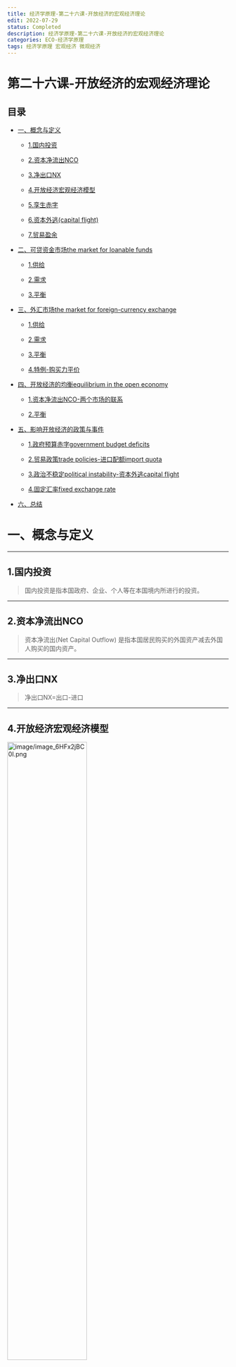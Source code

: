 ```yaml
---             
title: 经济学原理-第二十六课-开放经济的宏观经济理论
edit: 2022-07-29
status: Completed
description: 经济学原理-第二十六课-开放经济的宏观经济理论
categories: ECO-经济学原理
tags: 经济学原理 宏观经济 微观经济
---
```

# 第二十六课-开放经济的宏观经济理论

## 目录

*   [一、概念与定义](#一概念与定义)

    *   [1.国内投资](#1国内投资)

    *   [2.资本净流出NCO](#2资本净流出nco)

    *   [3.净出口NX](#3净出口nx)

    *   [4.开放经济宏观经济模型](#4开放经济宏观经济模型)

    *   [5.孪生赤字](#5孪生赤字)

    *   [6.资本外逃(capital flight)](#6资本外逃capital-flight)

    *   [7.贸易盈余](#7贸易盈余)

*   [二、可贷资金市场the market for loanable funds](#二可贷资金市场the-market-for-loanable-funds)

    *   [1.供给](#1供给)

    *   [2.需求](#2需求)

    *   [3.平衡](#3平衡)

*   [三、外汇市场the market for foreign-currency exchange](#三外汇市场the-market-for-foreign-currency-exchange)

    *   [1.供给](#1供给-1)

    *   [2.需求](#2需求-1)

    *   [3.平衡](#3平衡-1)

    *   [4.特例-购买力平价](#4特例-购买力平价)

*   [四、开放经济的均衡equilibrium in the open economy](#四开放经济的均衡equilibrium-in-the-open-economy)

    *   [1.资本净流出NCO-两个市场的联系](#1资本净流出nco-两个市场的联系)

    *   [2.平衡](#2平衡)

*   [五、影响开放经济的政策与事件](#五影响开放经济的政策与事件)

    *   [1.政府预算赤字government budget deficits](#1政府预算赤字government-budget-deficits)

    *   [2.贸易政策trade policies-进口配额import quota](#2贸易政策trade-policies-进口配额import-quota)

    *   [3.政治不稳定political instability-资本外逃capital flight](#3政治不稳定political-instability-资本外逃capital-flight)

    *   [4.固定汇率fixed exchange rate](#4固定汇率fixed-exchange-rate)

*   [六、总结](#六总结)

# 一、概念与定义

***

## 1.国内投资

> 国内投资是指本国政府、企业、个人等在本国境内所进行的投资。

***

## 2.资本净流出NCO

> 资本净流出(Net Capital Outflow) 是指本国居民购买的外国资产减去外国人购买的国内资产。

***

## 3.净出口NX

> 净出口NX=出口-进口

***

## 4.开放经济宏观经济模型

<img src="https://raw.githubusercontent.com/TX-Leo/TX-Leo.github.io/main/_posts/2022-07-29-经济学原理-第二十六课-开放经济的宏观经济理论/image/image_6HFx2jBC0I.png" width="60%" alt="image/image_6HFx2jBC0I.png">

<img src="https://raw.githubusercontent.com/TX-Leo/TX-Leo.github.io/main/_posts/2022-07-29-经济学原理-第二十六课-开放经济的宏观经济理论/image/image_-mdQGUCGUN.png" width="60%" alt="image/image_-mdQGUCGUN.png">

***

## 5.孪生赤字

> 贸易赤字和政府预算赤字同时发生

孪生赤字是指财政赤字（政府预算赤字）与经常账户赤字（贸易赤字）同时发生。在巨额财政赤字背景下，货币当局为了防止通货膨胀，不会为财政赤字融资，因此财政赤字会导致利率升高、外资流入、美元升值， 从而产生了贸易逆差。孪生赤字是美国国民经济研究局主席费尔德斯坦(Feldstein， 1993) 强调财政赤字对美国贸易逆差的决定作用，提出了著名的假说。

***

## 6.资本外逃(capital flight)

资本逃避又称资本外逃或资本转移，是指一种由于经济危机、政治动荡、战争等因素，导致本国资本迅速流到国外，从而规避可能发生的风险的现象。它是衡量一国经济增长稳定状况，反映一国金融体系潜在危机程度的一个重要指标。资本逃避概念本身所指的资本外流并非全都非法，在一定的政治经济条件下，资本外逃也属于合法、正常的对外投资。从短期看，大规模的资本逃避会带来经济的混乱与动荡。从长期看，资本逃避降低了本国可利用的资本数量，减少了政府从国内资产中可获取的税收收入，增加了本国的外债负担，从而会引起一系列严重的经济后果。由于我国一直实行严格的资本管制政策，国内居民要将其财富转移到国外只能通过非法手段进行，所以在我国资本逃避是指基于避险或牟利等动机而在一国出现的非正常资本外流

答：资本外逃指出于安全或保值方面的考虑，短期资本持有者迅速将其从一国转移到另一国的行为或过程。引起资本外逃的具体原因有三种：

①一国政局动荡不稳，资本外逃以求安全。
②一国国内经济情况日益恶化，国际收支持续逆差，其货币可能发生贬值，资本逃至币值稳定的国家以期保值。
③一国加强外汇管制或颁布新法，使资本使用受到限制或资本收益减少，资本外逃以免遭受损失。在本世纪发生的两次世界大战和20世纪30年代经济大萧条时期，欧美等国家曾出现过大规模的资本外逃现象。近年来，发生大量资本外逃的主要是发展中国家，主要是因为这些国家的国内经济形势严峻，债务负担沉重，国际收支状况不断恶化以及国内政局动荡。资本外逃对于一国的经济发展和国际收支稳定有着十分不利的影响。它将降低该国的国内储蓄水平，从而造成投资下降和生产萎缩；它将加剧国际收支逆差，从而引起外汇储备的减少和国际清偿能力的恶化；大量资本外逃时，如果一国试图维持一定的生产和消费水平，势必引起外债负担的迅速积累。因此，防止资本外逃是一国宏观经济政策的一项重要任务。

***

## 7.贸易盈余

贸易盈余，一国（或地区）在一定时期（通常为一年）内出口总额超过进口总额的国际贸易差额。

类似于**贸易顺差**

贸易顺差就是在一定的单位时间里(通常按年度计算)，贸易的双方互相买卖各种货物，互相进口与出口，甲方的出口金额大过乙方的出口金额，或甲方的进口金额少于乙方的进口金额，其中的差额，对甲方来说，就叫作贸易顺差，反之，对乙方来说，就叫作贸易逆差。
一般就贸易双方的利益来讲，其中得到贸易顺差的一方是占便宜的一方，而得到贸易逆差的一方则是吃亏的一方。可以这麽看，贸易是为了赚钱。而贸易顺差的一方，就是净赚进了钱；而贸易逆差的一方，则是净付出了钱。贸易顺差越多并不一定好，过高的贸易顺差是一件危险的事情，意味着本国经济的增长比过去几年任何时候都更依赖于外部需求，对外依存度过高。巨额的贸易顺差也带来了外汇储备的膨胀，给人民币带来了更大的升值压力，也给国际上贸易保护主义势力以口实，认为巨额顺差反映的是人民币被低估。这增加了人民币升值压力和金融风险，为人民币汇率机制改革增加了成本和难度。比较简单的对策就是拉动国内消费。

***

# 二、可贷资金市场the market for loanable funds

$S=Y-C-G=I+NX=I+NCO$

$S\_D=S-NCO=S$

## 1.供给

> 国内储蓄$S\_D$=S（国民储蓄）-NCO（资本净流出）（利率↑→$S\_D$↑）

**实际利率上升提高国内可贷资金供给（**$S\_D$**国内储蓄）的原因：**

*   更高的国内实际利率鼓励人们进行储蓄

*   并减少资本净流出

<img src="https://raw.githubusercontent.com/TX-Leo/TX-Leo.github.io/main/_posts/2022-07-29-经济学原理-第二十六课-开放经济的宏观经济理论/image/image_QH1Q9n26T8.png" width="60%" alt="image/image_QH1Q9n26T8.png">

<img src="https://raw.githubusercontent.com/TX-Leo/TX-Leo.github.io/main/_posts/2022-07-29-经济学原理-第二十六课-开放经济的宏观经济理论/image/image_1Xy_my25h3.png" width="60%" alt="image/image_1Xy_my25h3.png">

***

## 2.需求

> 国内投资（I）（利率↑→ I  ↓）

**实际利率上升提高国内可贷资金攻（**$S\_D$**国内储蓄）的原因：**

*   抑制了国内投资

<img src="https://raw.githubusercontent.com/TX-Leo/TX-Leo.github.io/main/_posts/2022-07-29-经济学原理-第二十六课-开放经济的宏观经济理论/image/image_TpNWldwHH0.png" width="60%" alt="image/image_TpNWldwHH0.png">

***

## 3.平衡

> $S\_D=I$
> 可贷资金市场供求曲线依赖于**实际利率**
> 利率↑→$S\_D$↑+NCO↓→  I  ↓

<img src="https://raw.githubusercontent.com/TX-Leo/TX-Leo.github.io/main/_posts/2022-07-29-经济学原理-第二十六课-开放经济的宏观经济理论/image/image_AyY5cS25fH.png" width="60%" alt="image/image_AyY5cS25fH.png">

<img src="https://raw.githubusercontent.com/TX-Leo/TX-Leo.github.io/main/_posts/2022-07-29-经济学原理-第二十六课-开放经济的宏观经济理论/image/image_7HAvVF3W0L.png" width="60%" alt="image/image_7HAvVF3W0L.png">

<img src="https://raw.githubusercontent.com/TX-Leo/TX-Leo.github.io/main/_posts/2022-07-29-经济学原理-第二十六课-开放经济的宏观经济理论/image/image_UC58_i0zzJ.png" width="60%" alt="image/image_UC58_i0zzJ.png">

***

# 三、外汇市场the market for foreign-currency exchange

***

## 1.供给

> 资本净流出NCO→垂直（与实际汇率无关）

<img src="https://raw.githubusercontent.com/TX-Leo/TX-Leo.github.io/main/_posts/2022-07-29-经济学原理-第二十六课-开放经济的宏观经济理论/image/image_4JahmoGVW1.png" width="60%" alt="image/image_4JahmoGVW1.png">

<img src="https://raw.githubusercontent.com/TX-Leo/TX-Leo.github.io/main/_posts/2022-07-29-经济学原理-第二十六课-开放经济的宏观经济理论/image/image_cE4MWE6Ytx.png" width="60%" alt="image/image_cE4MWE6Ytx.png">

***

## 2.需求

> 净出口NX  （实际汇率↑→净出口NX↓）**因为更高的实际汇率使得国内物品变得昂贵，减少了国内物品的国外需求量**

<img src="https://raw.githubusercontent.com/TX-Leo/TX-Leo.github.io/main/_posts/2022-07-29-经济学原理-第二十六课-开放经济的宏观经济理论/image/image_tbcDOczB7N.png" width="60%" alt="image/image_tbcDOczB7N.png">

<img src="https://raw.githubusercontent.com/TX-Leo/TX-Leo.github.io/main/_posts/2022-07-29-经济学原理-第二十六课-开放经济的宏观经济理论/image/image_h3VbdMDgOo.png" width="60%" alt="image/image_h3VbdMDgOo.png">

***

## 3.平衡

> NCO=NX
> 外汇市场供求曲线由**实际汇率**决定
> 实际汇率↑→净出口NX↓→NCO不变

<img src="https://raw.githubusercontent.com/TX-Leo/TX-Leo.github.io/main/_posts/2022-07-29-经济学原理-第二十六课-开放经济的宏观经济理论/image/image__7lXjthLkH.png" width="60%" alt="image/image__7lXjthLkH.png">

<img src="https://raw.githubusercontent.com/TX-Leo/TX-Leo.github.io/main/_posts/2022-07-29-经济学原理-第二十六课-开放经济的宏观经济理论/image/image_tRUliU7rsv.png" width="60%" alt="image/image_tRUliU7rsv.png">

<img src="https://raw.githubusercontent.com/TX-Leo/TX-Leo.github.io/main/_posts/2022-07-29-经济学原理-第二十六课-开放经济的宏观经济理论/image/image_Irn9_suC8u.png" width="60%" alt="image/image_Irn9_suC8u.png">

<img src="https://raw.githubusercontent.com/TX-Leo/TX-Leo.github.io/main/_posts/2022-07-29-经济学原理-第二十六课-开放经济的宏观经济理论/image/image_NJYDO7AkTt.png" width="60%" alt="image/image_NJYDO7AkTt.png">

***

## 4.特例-购买力平价

> 购买力平价→实际汇率固定→净出口需求曲线是水平的（变动极大）

<img src="https://raw.githubusercontent.com/TX-Leo/TX-Leo.github.io/main/_posts/2022-07-29-经济学原理-第二十六课-开放经济的宏观经济理论/image/image_hw7s75ft-2.png" width="60%" alt="image/image_hw7s75ft-2.png">

***

# 四、开放经济的均衡equilibrium in the open economy

***

## 1.资本净流出NCO-两个市场的联系

> 可贷资金市场：**实际利率上升→资本净流出NCO减少（抑制了人们购买外国资产，而鼓励了外国人购买本国资产）→影响外汇市场的NX和实际汇率**

<img src="https://raw.githubusercontent.com/TX-Leo/TX-Leo.github.io/main/_posts/2022-07-29-经济学原理-第二十六课-开放经济的宏观经济理论/image/image_ruXVJ__yIn.png" width="60%" alt="image/image_ruXVJ__yIn.png">

<img src="https://raw.githubusercontent.com/TX-Leo/TX-Leo.github.io/main/_posts/2022-07-29-经济学原理-第二十六课-开放经济的宏观经济理论/image/image_3JUx64K0Dm.png" width="60%" alt="image/image_3JUx64K0Dm.png">

<img src="https://raw.githubusercontent.com/TX-Leo/TX-Leo.github.io/main/_posts/2022-07-29-经济学原理-第二十六课-开放经济的宏观经济理论/image/image_GdRVORw8Q-.png" width="60%" alt="image/image_GdRVORw8Q-.png">

***

## 2.平衡

| 市场     | 供给         | 需求    | 决定因素 |
| ------ | ---------- | ----- | ---- |
| 可贷资金市场 | 国内储蓄$S\_D$ | 国内投资I | 实际利率 |
| 外汇市场   | 资本净流出NCO   | 净出口NX | 实际汇率 |

<img src="https://raw.githubusercontent.com/TX-Leo/TX-Leo.github.io/main/_posts/2022-07-29-经济学原理-第二十六课-开放经济的宏观经济理论/image/image_6ZHVc3wXv-.png" width="60%" alt="image/image_6ZHVc3wXv-.png">

<img src="https://raw.githubusercontent.com/TX-Leo/TX-Leo.github.io/main/_posts/2022-07-29-经济学原理-第二十六课-开放经济的宏观经济理论/image/image_17SgvFTwZA.png" width="60%" alt="image/image_17SgvFTwZA.png">

<img src="https://raw.githubusercontent.com/TX-Leo/TX-Leo.github.io/main/_posts/2022-07-29-经济学原理-第二十六课-开放经济的宏观经济理论/image/image_ZU9-LTqjz5.png" width="60%" alt="image/image_ZU9-LTqjz5.png">

***

# 五、影响开放经济的政策与事件

***

## 1.政府预算赤字government budget deficits

> 可贷资金供给减少→实际利率上升→资本净流出减少（NCO）→实际汇率上升+净出口下降→贸易赤字增加

<img src="https://raw.githubusercontent.com/TX-Leo/TX-Leo.github.io/main/_posts/2022-07-29-经济学原理-第二十六课-开放经济的宏观经济理论/image/image_cnXvxQehNb.png" width="60%" alt="image/image_cnXvxQehNb.png">

<img src="https://raw.githubusercontent.com/TX-Leo/TX-Leo.github.io/main/_posts/2022-07-29-经济学原理-第二十六课-开放经济的宏观经济理论/image/image_-wQpQXJymF.png" width="60%" alt="image/image_-wQpQXJymF.png">

***

## 2.贸易政策trade policies-进口配额import quota

> 进口配额增加→外汇市场的需求净出口增加（美元的需求增加）→汇率升值
> 可贷资金市场什么也没改变→资本净流出NCO不变

<img src="https://raw.githubusercontent.com/TX-Leo/TX-Leo.github.io/main/_posts/2022-07-29-经济学原理-第二十六课-开放经济的宏观经济理论/image/image_p1enWNs9Fd.png" width="60%" alt="image/image_p1enWNs9Fd.png">

<img src="https://raw.githubusercontent.com/TX-Leo/TX-Leo.github.io/main/_posts/2022-07-29-经济学原理-第二十六课-开放经济的宏观经济理论/image/image_KFQVI3cT0i.png" width="60%" alt="image/image_KFQVI3cT0i.png">

<img src="https://raw.githubusercontent.com/TX-Leo/TX-Leo.github.io/main/_posts/2022-07-29-经济学原理-第二十六课-开放经济的宏观经济理论/image/image_hK3YR6Zt83.png" width="60%" alt="image/image_hK3YR6Zt83.png">

***

## 3.政治不稳定political instability-资本外逃capital flight

> 可贷资金市场：可贷资金供给减少→利率增加+资本净流出NCO增加（曲线移动）→外汇市场：汇率减少

<img src="https://raw.githubusercontent.com/TX-Leo/TX-Leo.github.io/main/_posts/2022-07-29-经济学原理-第二十六课-开放经济的宏观经济理论/image/image_F9-sEC6RhY.png" width="60%" alt="image/image_F9-sEC6RhY.png">

<img src="https://raw.githubusercontent.com/TX-Leo/TX-Leo.github.io/main/_posts/2022-07-29-经济学原理-第二十六课-开放经济的宏观经济理论/image/image_s8UP0r5Zv7.png" width="60%" alt="image/image_s8UP0r5Zv7.png">

<img src="https://raw.githubusercontent.com/TX-Leo/TX-Leo.github.io/main/_posts/2022-07-29-经济学原理-第二十六课-开放经济的宏观经济理论/image/image_Hc9Y39lPes.png" width="60%" alt="image/image_Hc9Y39lPes.png">

<img src="https://raw.githubusercontent.com/TX-Leo/TX-Leo.github.io/main/_posts/2022-07-29-经济学原理-第二十六课-开放经济的宏观经济理论/image/image_IPLrh6xZGy.png" width="60%" alt="image/image_IPLrh6xZGy.png">

<img src="https://raw.githubusercontent.com/TX-Leo/TX-Leo.github.io/main/_posts/2022-07-29-经济学原理-第二十六课-开放经济的宏观经济理论/image/image_pgqA0X0t39.png" width="60%" alt="image/image_pgqA0X0t39.png">

<img src="https://raw.githubusercontent.com/TX-Leo/TX-Leo.github.io/main/_posts/2022-07-29-经济学原理-第二十六课-开放经济的宏观经济理论/image/image_meqb5smsGk.png" width="60%" alt="image/image_meqb5smsGk.png">

***

## 4.固定汇率fixed exchange rate

> 中国加入WTO净出口增加+汇率不变→资本净流出NCO增加→可贷资金供给减少+利率上升
> 美国资本净流出减少→净出口减少→可贷资金供给增加+利率下降

<img src="https://raw.githubusercontent.com/TX-Leo/TX-Leo.github.io/main/_posts/2022-07-29-经济学原理-第二十六课-开放经济的宏观经济理论/image/image_4_tdk4qYNm.png" width="60%" alt="image/image_4_tdk4qYNm.png">

<img src="https://raw.githubusercontent.com/TX-Leo/TX-Leo.github.io/main/_posts/2022-07-29-经济学原理-第二十六课-开放经济的宏观经济理论/image/image_QDJXgo3EWA.png" width="60%" alt="image/image_QDJXgo3EWA.png">

<img src="https://raw.githubusercontent.com/TX-Leo/TX-Leo.github.io/main/_posts/2022-07-29-经济学原理-第二十六课-开放经济的宏观经济理论/image/image_MnqqA-P2s8.png" width="60%" alt="image/image_MnqqA-P2s8.png">

***

# 六、总结

<img src="https://raw.githubusercontent.com/TX-Leo/TX-Leo.github.io/main/_posts/2022-07-29-经济学原理-第二十六课-开放经济的宏观经济理论/image/image_h93fu7gLx4.png" width="60%" alt="image/image_h93fu7gLx4.png">

<img src="https://raw.githubusercontent.com/TX-Leo/TX-Leo.github.io/main/_posts/2022-07-29-经济学原理-第二十六课-开放经济的宏观经济理论/image/image_t2M99YQcUO.png" width="60%" alt="image/image_t2M99YQcUO.png">

<img src="https://raw.githubusercontent.com/TX-Leo/TX-Leo.github.io/main/_posts/2022-07-29-经济学原理-第二十六课-开放经济的宏观经济理论/image/image_o72IWV-zx0.png" width="60%" alt="image/image_o72IWV-zx0.png">

<img src="https://raw.githubusercontent.com/TX-Leo/TX-Leo.github.io/main/_posts/2022-07-29-经济学原理-第二十六课-开放经济的宏观经济理论/image/image_l115S1iJbo.png" width="60%" alt="image/image_l115S1iJbo.png">

<img src="https://raw.githubusercontent.com/TX-Leo/TX-Leo.github.io/main/_posts/2022-07-29-经济学原理-第二十六课-开放经济的宏观经济理论/image/image_N19bQw847j.png" width="60%" alt="image/image_N19bQw847j.png">
